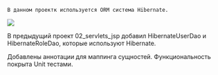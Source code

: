     В данном проектк используется ORM система Hibernate.
![](https://github.com/Ruslan5/javaR2EE/blob/master/02_servlets_jsp/src/main/resources/img/hibernaterm.gif)

В предыдущий проект 02_servlets_jsp добавил HibernateUserDao и HibernateRoleDao,
которые используют Hibernate.

Добавлены аннотации для маппинга сущностей.
Функциональность покрыта Unit тестами.

